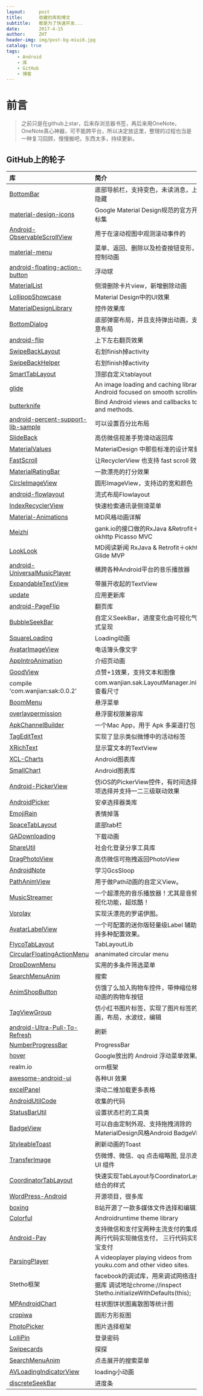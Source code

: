 ```yaml
---
layout:     post
title:      收藏的库和博文
subtitle:   都是为了快速开发...
date:       2017-4-15
author:     ZHT
header-img: img/post-bg-miui6.jpg
catalog: true
tags:
    - Android
	- 库
	- GitHub
	- 博客
---
```




# 前言 

> 之前只是在github上star，后来存浏览器书签，再后来用OneNote，OneNote真心神器，可不能跨平台，所以决定放这里，整理的过程也当是一种复习回顾，慢慢搬吧，东西太多，持续更新。


## GitHub上的轮子


| 库                                        | 简介                                       | 备注                                       |
| :--------------------------------------- | :--------------------------------------- | :--------------------------------------- |
| [BottomBar](https://github.com/roughike/BottomBar) | 底部导航栏，支持变色，未读消息，上滚动隐藏                    |                                          |
| [material-design-icons](https://github.com/google/material-design-icons) | Google Material Design规范的官方开源图标集         |                                          |
| [Android-ObservableScrollView](https://github.com/ksoichiro/Android-ObservableScrollView) | 用于在滚动视图中观测滚动事件的                          |                                          |
| [material-menu](https://github.com/balysv/material-menu) | 菜单、返回、删除以及检查按钮变形，完全控制动画                  |                                          |
| [android-floating-action-button](https://github.com/futuresimple/android-floating-action-button) | 浮动球                                      |                                          |
| [MaterialList](https://github.com/dexafree/MaterialList) | 侧滑删除卡片view，新增删除动画                        |                                          |
| [LollipopShowcase](https://github.com/mikepenz/LollipopShowcase) | Material Design中的UI效果                    |                                          |
| [MaterialDesignLibrary](https://github.com/navasmdc/MaterialDesignLibrary) | 控件效果库                                    |                                          |
| [BottomDialog](https://github.com/shaohui10086/BottomDialog) | 底部弹窗布局，并且支持弹出动画，支持任意布局                   |                                          |
| [android-flip](https://github.com/openaphid/android-flip) | 上下左右翻页效果                                 |                                          |
| [SwipeBackLayout](https://github.com/ikew0ng/SwipeBackLayout) | 右划finish掉activity                        |                                          |
| [SwipeBackHelper](https://github.com/Jude95/SwipeBackHelper) | 右划finish掉activity                        |                                          |
| [SmartTabLayout](https://github.com/ogaclejapan/SmartTabLayout) | 顶部自定义tablayout                           |                                          |
| [glide](https://github.com/bumptech/glide) | An image loading and caching library for Android focused on smooth scrolling |                                          |
| [butterknife](https://github.com/JakeWharton/butterknife) | Bind Android views and callbacks to fields and methods. |                                          |
| [android-percent-support-lib-sample](https://github.com/JulienGenoud/android-percent-support-lib-sample) | 可以设置百分比布局                                |                                          |
| [SlideBack](https://github.com/oubowu/SlideBack) | 高仿微信视差手势滑动返回库                            |                                          |
| [MaterialValues](https://github.com/AoDevBlue/MaterialValues) | MaterialDesign 中那些标准的设计常量                |                                          |
| [FastScroll](https://github.com/L4Digital/FastScroll) | 让RecyclerView 也支持 fast scroll 效果。        |                                          |
| [MaterialRatingBar](https://github.com/DreaminginCodeZH/MaterialRatingBar) | 一款漂亮的打分效果                                |                                          |
| [CircleImageView](https://github.com/hdodenhof/CircleImageView) | 圆形ImageView，支持边的宽和颜色                     |                                          |
| [android-flowlayout](https://github.com/ApmeM/android-flowlayout) | 流式布局Flowlayout                           |                                          |
| [IndexRecyclerView](https://github.com/jiang111/IndexRecyclerView) | 快速检索通讯录侧滑菜单                              |                                          |
| [Material-Animations](https://github.com/lgvalle/Material-Animations) | MD风格动画详解                                 |                                          |
| [Meizhi](https://github.com/drakeet/Meizhi) | gank.io的接口做的RxJava &Retrofit＋okhttp  Picasso  MVC |                                          |
| [LookLook](https://github.com/xinghongfei/LookLook) | MD阅读新闻  RxJava & Retrofit＋okhttp  Glide    MVP |                                          |
| [android-UniversalMusicPlayer](https://github.com/googlesamples/android-UniversalMusicPlayer) | 横跨各种Android平台的音乐播放器                      |                                          |
| [ExpandableTextView](https://github.com/Chen-Sir/ExpandableTextView) | 带展开收起的TextView                           |                                          |
| [update](https://github.com/czy1121/update) | 应用更新库                                    |                                          |
| [android-PageFlip](https://github.com/eschao/android-PageFlip) | 翻页库                                      |                                          |
| [BubbleSeekBar](https://github.com/woxingxiao/BubbleSeekBar) | 自定义SeekBar，进度变化由可视化气泡样式呈现                |                                          |
| [SquareLoading](https://github.com/yuweiguocn/SquareLoading) | Loading动画                                |                                          |
| [AvatarImageView](https://github.com/Carbs0126/AvatarImageView) | 电话簿头像文字                                  |                                          |
| [AppIntroAnimation](https://github.com/TakeoffAndroid/AppIntroAnimation) | 介绍页动画                                    |                                          |
| [GoodView](https://github.com/venshine/GoodView) | 点赞+1效果，支持文本和图像                           |                                          |
| compile 'com.wanjian:sak:0.0.2'          | com.wanjian.sak.LayoutManager.init(this);查看尺寸 |                                          |
| [BoomMenu](https://github.com/Nightonke/BoomMenu) | 悬浮菜单                                     |                                          |
| [overlaypermission](https://github.com/czy1121/overlaypermission) | 悬浮窗权限兼容库                                 |                                          |
| [ApkChannelBuilder](https://github.com/baoyongzhang/ApkChannelBuilder) | 一个Mac App，用于 Apk 多渠道打包                   |                                          |
| [TagEditText](https://github.com/limedroid/TagEditText) | 实现了显示类似微博中的活动标签                          |                                          |
| [XRichText](https://github.com/limedroid/XRichText) | 显示富文本的TextView                           |                                          |
| [XCL-Charts](https://github.com/xcltapestry/XCL-Charts) | Android图表库                               |                                          |
| [SmallChart](https://github.com/Idtk/SmallChart) | Android图表库                               |                                          |
| [Android-PickerView](https://github.com/saiwu-bigkoo/Android-PickerView) | 仿iOS的PickerView控件，有时间选择和选项选择并支持一二三级联动效果  |                                          |
| [AndroidPicker](https://github.com/gzu-liyujiang/AndroidPicker) | 安卓选择器类库                                  |                                          |
| [EmojiRain](https://github.com/Luolc/EmojiRain) | 表情掉落                                     |                                          |
| [SpaceTabLayout](https://github.com/thelong1EU/SpaceTabLayout) | 底部tab栏                                   |                                          |
| [GADownloading](https://github.com/Ajian-studio/GADownloading) | 下载动画                                     |                                          |
| [ShareUtil](https://github.com/shaohui10086/ShareUtil) | 社会化登录分享工具库                               |                                          |
| [DragPhotoView](https://github.com/githubwing/DragPhotoView) | 高仿微信可拖拽返回PhotoView                       |                                          |
| [AndroidNote](https://github.com/GcsSloop/AndroidNote) | 学习GcsSloop                               |                                          |
| [PathAnimView](https://github.com/mcxtzhang/PathAnimView) | 用于做Path动画的自定义View。                       |                                          |
| [MusicStreamer](https://github.com/harjot-oberai/MusicStreamer) | 一个超漂亮的音乐播放器！尤其是音频的可视化功能，超炫酷！             |                                          |
| [Vorolay](https://github.com/Quatja/Vorolay) | 实现沃漂亮的罗诺伊图。                              |                                          |
| [AvatarLabelView](https://github.com/yanbober/AvatarLabelView) | 一个可配置的迷你版轻量级Label 辅助类，支持多种配置效果。          |                                          |
| [FlycoTabLayout](https://github.com/H07000223/FlycoTabLayout) | TabLayoutLib                             |                                          |
| [CircularFloatingActionMenu](https://github.com/oguzbilgener/CircularFloatingActionMenu) | ananimated circular menu                 |                                          |
| [DropDownMenu](https://github.com/dongjunkun/DropDownMenu) | 实用的多条件筛选菜单                               |                                          |
| [SearchMenuAnim](https://github.com/kongnanlive/SearchMenuAnim) | 搜索                                       |                                          |
| [AnimShopButton](https://github.com/mcxtzhang/AnimShopButton) | 仿饿了么加入购物车控件，带伸缩位移旋转动画的购物车按钮              |                                          |
| [TagViewGroup](https://github.com/shellljx/TagViewGroup) | 仿小红书图片标签，实现了图片标签的动画，布局，水波纹，编辑            |                                          |
| [android-Ultra-Pull-To-Refresh](https://github.com/liaohuqiu/android-Ultra-Pull-To-Refresh) | 刷新                                       |                                          |
| [NumberProgressBar](https://github.com/daimajia/NumberProgressBar) | ProgressBar                              |                                          |
| [hover](https://github.com/google/hover) | Google放出的 Android 浮动菜单效果。                |                                          |
| realm.io                                 | orm框架                                    |                                          |
| [awesome-android-ui](https://github.com/wasabeef/awesome-android-ui) | 各种UI 效果                                  |                                          |
| [excelPanel](https://github.com/zhouchaoyuan/excelPanel) | 滑动二维加载更多表格                               |                                          |
| [AndroidUtilCode](https://github.com/Blankj/AndroidUtilCode) | 收集的代码                                    |                                          |
| [StatusBarUtil](https://github.com/laobie/StatusBarUtil) | 设置状态栏的工具类                                |                                          |
| [BadgeView](https://github.com/qstumn/BadgeView) | 可以自由定制外观、支持拖拽消除的MaterialDesign风格Android BadgeView |                                          |
| [StyleableToast](https://github.com/Muddz/StyleableToast) | 刷新动画的Toast                               |                                          |
| [TransferImage](https://github.com/Hitomis/TransferImage) | 仿微博、微信、qq 点击缩略图, 显示高清图 UI 组件             |                                          |
| [CoordinatorTabLayout](https://github.com/hugeterry/CoordinatorTabLayout) | 快速实现TabLayout与CoordinatorLayout相结合的样式    |                                          |
| [WordPress-Android](https://github.com/wordpress-mobile/WordPress-Android) | 开源项目，很多库                                 |                                          |
| [boxing](https://github.com/Bilibili/boxing) | B站开源了一款多媒体文件选择和编辑工具。                     |                                          |
| [Colorful](https://github.com/garretyoder/Colorful) | Androidruntime theme library             |                                          |
| [Android-Pay](https://github.com/mayubao/Android-Pay) | 支持微信和支付宝两种主流支付的集成库，两行代码实现微信支付， 三行代码实现支付宝支付 |                                          |
| [ParsingPlayer](https://github.com/TedaLIEz/ParsingPlayer) | A videoplayer playing videos from youku.com and other video sites. |                                          |
| Stetho框架                                 | facebook的调试库，用来调试网络连接和数据库 调试地址chrome://inspect    Stetho.initializeWithDefaults(this); | compile'com.facebook.stetho:stetho:1.4.2'    compile'com.facebook.stetho:stetho-okhttp3:1.4.2' |
| [MPAndroidChart](https://github.com/PhilJay/MPAndroidChart) | 柱状图饼状图离散图等统计图                            |                                          |
| [cropiwa](https://github.com/steelkiwi/cropiwa) | 圆形方形抠图                                   |                                          |
| [PhotoPicker](https://github.com/donglua/PhotoPicker) | 图片选择框架                                   |                                          |
| [LolliPin](https://github.com/OrangeGangsters/LolliPin) | 登录密码                                     |                                          |
| [Swipecards](https://github.com/Diolor/Swipecards) | 探探                                       |                                          |
| [SearchMenuAnim](https://github.com/kongnanlive/SearchMenuAnim) | 点击展开的搜索菜单                                |                                          |
| [AVLoadingIndicatorView](https://github.com/81813780/AVLoadingIndicatorView) | loading小动画                               |                                          |
| [discreteSeekBar](https://github.com/AnderWeb/discreteSeekBar) | 进度条                                      |                                          |

